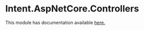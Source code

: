 ﻿# Intent.AspNetCore.Controllers

This module has documentation available [here.](https://docs.intentarchitect.com/articles/modules-dotnet/intent-aspnetcore-controllers/intent-aspnetcore-controllers.html)